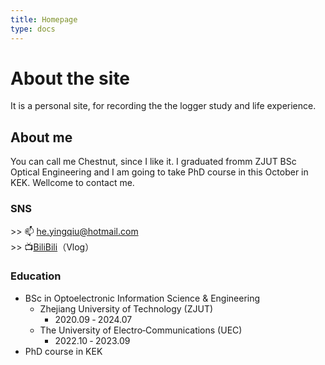```yaml
---
title: Homepage
type: docs
---
```


# About the site

It is a personal site, for recording the the logger study and life experience. 

## About me

You can call me Chestnut, since I like it. I graduated fromm ZJUT BSc Optical Engineering and I am going to take PhD course in this October in KEK. Wellcome to contact me. 

### SNS

\>\> 📫 he.yingqiu@hotmail.com <br>
\>\> 📺[BiliBili](https://space.bilibili.com/241833161?spm_id_from=333.1007.0.0)（Vlog）<br>

### Education
- BSc in Optoelectronic Information Science \& Engineering
  - Zhejiang University of Technology (ZJUT)
    - 2020.09 ‑ 2024.07
  - The University of Electro‑Communications (UEC)
    - 2022.10 ‑ 2023.09
- PhD course in KEK